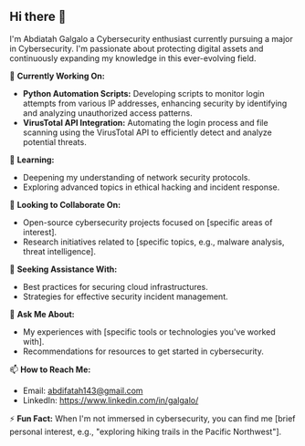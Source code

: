 ## Hi there 👋

I'm Abdiatah Galgalo a Cybersecurity enthusiast currently pursuing a major in Cybersecurity. I'm passionate about protecting digital assets and continuously expanding my knowledge in this ever-evolving field.

🔭 **Currently Working On:**
- **Python Automation Scripts:** Developing scripts to monitor login attempts from various IP addresses, enhancing security by identifying and analyzing unauthorized access patterns.
- **VirusTotal API Integration:** Automating the login process and file scanning using the VirusTotal API to efficiently detect and analyze potential threats.

🌱 **Learning:**
- Deepening my understanding of network security protocols.
- Exploring advanced topics in ethical hacking and incident response.

👯 **Looking to Collaborate On:**
- Open-source cybersecurity projects focused on [specific areas of interest].
- Research initiatives related to [specific topics, e.g., malware analysis, threat intelligence].

🤔 **Seeking Assistance With:**
- Best practices for securing cloud infrastructures.
- Strategies for effective security incident management.

💬 **Ask Me About:**
- My experiences with [specific tools or technologies you've worked with].
- Recommendations for resources to get started in cybersecurity.

📫 **How to Reach Me:**
- Email: abdifatah143@gmail.com
- LinkedIn: https://www.linkedin.com/in/galgalo/


⚡ **Fun Fact:**
When I'm not immersed in cybersecurity, you can find me [brief personal interest, e.g., "exploring hiking trails in the Pacific Northwest"].
